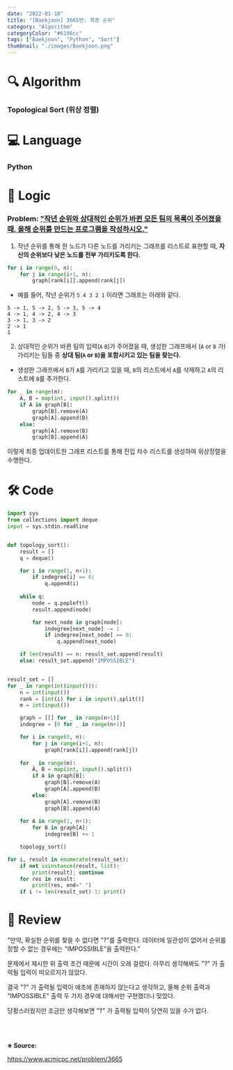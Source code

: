 ```yaml
---
date: "2022-01-18"
title: "[Baekjoon] 3665번: 최종 순위"
category: "Algorithm"
categoryColor: "#6196cc"
tags: ["Baekjoon", "Python", "Sort"]
thumbnail: "./images/Baekjoon.png"
---
```


# 🔍 Algorithm

### Topological Sort (위상 정렬)

# 💻 Language

### Python

# 📍 Logic

### Problem: <u>"작년 순위와 상대적인 순위가 바뀐 모든 팀의 목록이 주어졌을 때, 올해 순위를 만드는 프로그램을 작성하시오."</u>

1. 작년 순위를 통해 한 노드가 다른 노드를 가리키는 그래프를 리스트로 표현할 때, **자신의 순위보다 낮은 노드를 전부 가리키도록 한다.**

```python
for i in range(0, n):
    for j in range(i+1, n):
        graph[rank[i]].append(rank[j])
```

- 예를 들어, 작년 순위가 `5 4 3 2 1` 이라면 그래프는 아래와 같다.

```
5 -> 1, 5 -> 2, 5 -> 3, 5 -> 4
4 -> 1, 4 -> 2, 4 -> 3
3 -> 1, 3 -> 2
2 -> 1
1
```

2. 상대적인 순위가 바뀐 팀의 입력(`A` `B`)가 주어졌을 때, 생성한 그래프에서 (`A` or `B` 가)가리키는 팀들 중 **상대 팀(`A` or `B`)을 포함시키고 있는 팀을 찾는다.**

- 생성한 그래프에서 `B`가 `A`를 가리키고 있을 때, `B`의 리스트에서 `A`를 삭제하고 `A`의 리스트에 `B`를 추가한다.

```python
for _ in range(m):
    A, B = map(int, input().split())
    if A in graph[B]:
        graph[B].remove(A)
        graph[A].append(B)
    else:
        graph[A].remove(B)
        graph[B].append(A)
```

이렇게 최종 업데이트한 그래프 리스트를 통해 진입 차수 리스트를 생성하여 위상정렬을 수행한다.

# 🛠 Code

```python
import sys
from collections import deque
input = sys.stdin.readline


def topology_sort():   
    result = []
    q = deque()

    for i in range(1, n+1):
        if indegree[i] == 0:
            q.append(i)
    
    while q:
        node = q.popleft()
        result.append(node)

        for next_node in graph[node]:
            indegree[next_node] -= 1
            if indegree[next_node] == 0:
                q.append(next_node)

    if len(result) == n: result_set.append(result)
    else: result_set.append("IMPOSSIBLE")


result_set = []
for _ in range(int(input())):
    n = int(input())
    rank = [int(i) for i in input().split()]
    m = int(input())

    graph = [[] for _ in range(n+1)]
    indegree = [0 for _ in range(n+1)]

    for i in range(0, n):
        for j in range(i+1, n):
            graph[rank[i]].append(rank[j])
    
    for _ in range(m):
        A, B = map(int, input().split())
        if A in graph[B]:
            graph[B].remove(A)
            graph[A].append(B)
        else:
            graph[A].remove(B)
            graph[B].append(A)
    
    for A in range(1, n+1):
        for B in graph[A]:
            indegree[B] += 1

    topology_sort()

for i, result in enumerate(result_set):
    if not isinstance(result, list):
        print(result); continue
    for res in result:
        print(res, end=" ")
    if i != len(result_set)-1: print()
```

# 📝 Review

"만약, 확실한 순위를 찾을 수 없다면 "?"를 출력한다. 데이터에 일관성이 없어서 순위를 정할 수 없는 경우에는 "IMPOSSIBLE"을 출력한다."

문제에서 제시한 위 출력 조건 때문에 시간이 오래 걸렸다. 아무리 생각해봐도 "?" 가 출력될 입력이 떠오르지가 않았다. 

결국 "?" 가 출력될 입력이 애초에 존재하지 않는다고 생각하고, 올해 순위 출력과 "IMPOSSIBLE" 출력 두 가지 경우에 대해서만 구현했더니 맞았다.

당황스러웠지만 조금만 생각해보면 "?" 가 출력될 입력이 당연히 있을 수가 없다.

<br />
<br />

**※ Source:**

https://www.acmicpc.net/problem/3665
